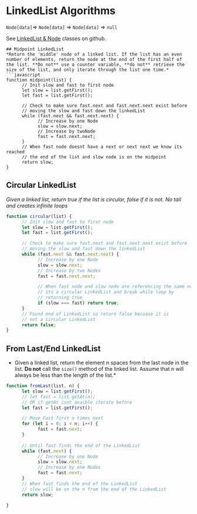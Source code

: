 # LinkedList Algorithms
`Node[data]`=> `Node[data]` => `Node[data]` => `null`

See [LinkedList & Node](https://github.com/brettdawidowski/udemy-algo-casts/blob/master/exercises/linkedlist/index.js) classes on github.

```
## Midpoint LinkedList
*Return the 'middle' node of a linked list. If the list has an even number of elements, return the node at the end of the first half of the list. **Do not** use a counter variable, **do not** retrieve the size of the list, and only iterate through the list one time.*
```javascript
function midpoint(list) {
      // Init slow and fast to first node
      let slow = list.getFirst();
      let fast = list.getFirst();

      // Check to make sure fast.next and fast.next.next exist before
      // moving the slow and fast down the linkedList
      while (fast.next && fast.next.next) {
            // Increase by one Node
            slow = slow.next;
            // Increase by twoNode
            fast = fast.next.next;
      }
      // When fast node doesnt have a next or next next we know its reached 
      // the end of the list and slow node is on the midpoint
      return slow;
}
```
## Circular LinkedList
*Given a linked list, return true if the list is circular, false if it is not. No tail and creates infinite loops*
```javascript
function circular(list) {
      // Init slow and fast to first node
      let slow = list.getFirst();
      let fast = list.getFirst();

      // Check to make sure fast.next and fast.next.next exist before
      // moving the slow and fast down the linkedList
      while (fast.next && fast.next.next) {
            // Increase by one Node
            slow = slow.next;
            // Increase by two Nodes
            fast = fast.next.next;

            // When fast node and slow node are referencing the same node
            // its a circular LinkedList and break while loop by
            // returning true
            if (slow === fast) return true;
      }
      // Found end of LinkedList so return false becuase it is
      // not a circular LinkedList
      return false;
}
```
## From Last/End LinkedList
* Given a linked list, return the element n spaces from the last node in the list.  **Do not** call the `size()` method of the linked list.  Assume that n will always be less than the length of the list.*
```javascript
function fromLast(list, n) {
      let slow = list.getFirst();
      // let fast = list.getAt(n);
      // OR if getAt isnt avaible iterate before
      let fast = list.getFirst();

      // Move Fast first n times next
      for (let i = 0; i < n; i++) {
            fast = fast.next;
      }
      
      // Until fast finds the end of the LinkedList
      while (fast.next) {
            // Increase by one Node
            slow = slow.next;
            // Increase by one Nodes
            fast = fast.next;
      }
      // When fast finds the end of the LinkedList
      // slow will be on the n from the end of the LinkedList
      return slow;

}
```